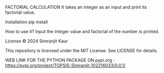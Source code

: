 FACTORIAL CALCULATION
It takes an integer as an input and print its factorial value.

Installation
pip install 

How to use it?
Input the integer value and factorial of the number is printed.

License
© 2024 Simranjit Kaur

This repository is licensed under the MIT License. See LICENSE for details.

WEB LINK FOR THE PYTHON PACKAGE ON pypi.org : https://pypi.org/project/TOPSIS-Simranjit-102216033/0.0.1/
